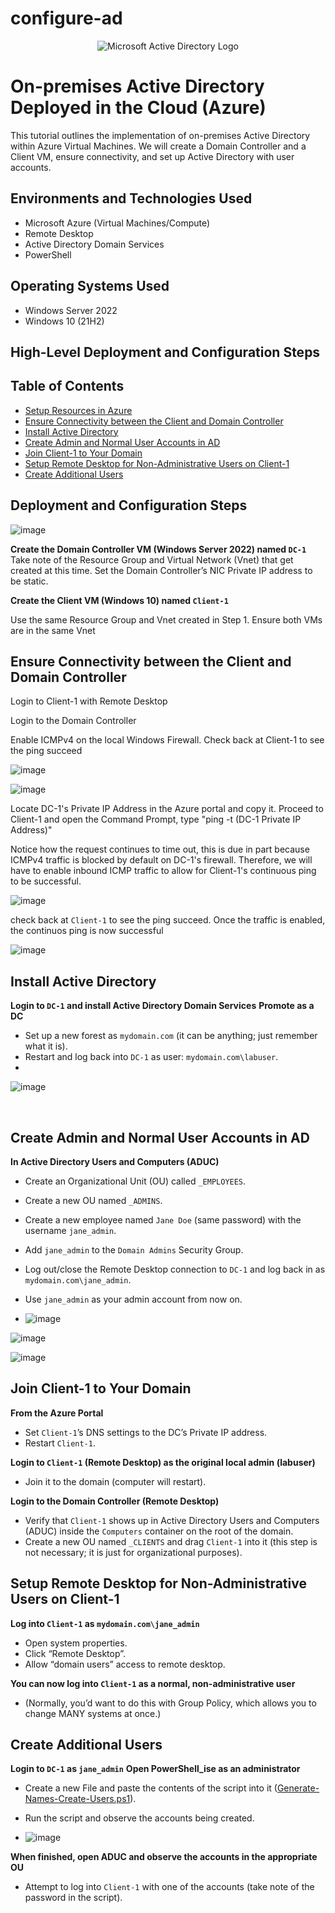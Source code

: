 # configure-ad
<p align="center">
<img src="https://i.imgur.com/pU5A58S.png" alt="Microsoft Active Directory Logo"/>
</p>

<h1>On-premises Active Directory Deployed in the Cloud (Azure)</h1>
This tutorial outlines the implementation of on-premises Active Directory within Azure Virtual Machines. We will create a Domain Controller and a Client VM, ensure connectivity, and set up Active Directory with user accounts. <br />



<h2>Environments and Technologies Used</h2>

- Microsoft Azure (Virtual Machines/Compute)
- Remote Desktop
- Active Directory Domain Services
- PowerShell

<h2>Operating Systems Used </h2>

- Windows Server 2022
- Windows 10 (21H2)

<h2>High-Level Deployment and Configuration Steps</h2>


## Table of Contents
- [Setup Resources in Azure](#setup-resources-in-azure)
- [Ensure Connectivity between the Client and Domain Controller](#ensure-connectivity-between-the-client-and-domain-controller)
- [Install Active Directory](#install-active-directory)
- [Create Admin and Normal User Accounts in AD](#create-admin-and-normal-user-accounts-in-ad)
- [Join Client-1 to Your Domain](#join-client-1-to-your-domain)
- [Setup Remote Desktop for Non-Administrative Users on Client-1](#setup-remote-desktop-for-non-administrative-users-on-client-1)
- [Create Additional Users](#create-additional-users)

<h2>Deployment and Configuration Steps</h2>

<p> 

![image](https://github.com/user-attachments/assets/de681697-992f-4909-a1a6-31d2ce6b3d7c)
  
 **Create the Domain Controller VM (Windows Server 2022) named `DC-1`**
Take note of the Resource Group and Virtual Network (Vnet) that get created at this time.
Set the Domain Controller’s NIC Private IP address to be static.

**Create the Client VM (Windows 10) named `Client-1`**

Use the same Resource Group and Vnet created in Step 1.
Ensure both VMs are in the same Vnet

</p>

## Ensure Connectivity between the Client and Domain Controller

Login to Client-1 with Remote Desktop

Login to the Domain Controller

Enable ICMPv4 on the local Windows Firewall.
Check back at Client-1 to see the ping succeed
<br />

![image](https://github.com/user-attachments/assets/b7b6493a-299c-4281-a925-dd65d97f68ae)

![image](https://github.com/user-attachments/assets/e87dee1e-6802-4e8d-9494-ccaf05a5471c)

Locate DC-1's Private IP Address in the Azure portal and copy it. Proceed to Client-1 and open the Command Prompt, type "ping -t (DC-1 Private IP Address)"


Notice how the request continues to time out, this is due in part because ICMPv4 traffic is blocked by default on DC-1's firewall. Therefore, we will have to enable inbound ICMP traffic to allow for Client-1's continuous ping to be successful.

![image](https://github.com/user-attachments/assets/40b60a0e-0eda-49ef-8bae-21a9affb71ed)

check back at `Client-1` to see the ping succeed. Once the traffic is enabled, the continuos ping is now successful

![image](https://github.com/user-attachments/assets/f2e872a7-51b8-4b3d-bb94-ddc095d12e01)

## Install Active Directory

**Login to `DC-1` and install Active Directory Domain Services**
 **Promote as a DC**
   - Set up a new forest as `mydomain.com` (it can be anything; just remember what it is).
   - Restart and log back into `DC-1` as user: `mydomain.com\labuser`.
   - 
   ![image](https://github.com/user-attachments/assets/b4f3c448-a130-46ed-8cd9-b0d37f83ae53)

<br />

## Create Admin and Normal User Accounts in AD

 **In Active Directory Users and Computers (ADUC)**
   - Create an Organizational Unit (OU) called `_EMPLOYEES`.
   - Create a new OU named `_ADMINS`.
   - Create a new employee named `Jane Doe` (same password) with the username `jane_admin`.
   - Add `jane_admin` to the `Domain Admins` Security Group.
   - Log out/close the Remote Desktop connection to `DC-1` and log back in as `mydomain.com\jane_admin`.
   - Use `jane_admin` as your admin account from now on.

   - ![image](https://github.com/user-attachments/assets/2d7bdd7e-8c39-48f8-af7d-bf988c2055fb)


![image](https://github.com/user-attachments/assets/15c5fcf5-5074-4f06-8c08-75494e08a3b4)


![image](https://github.com/user-attachments/assets/ec32278f-0855-4e22-b587-9274d04ca470)


## Join Client-1 to Your Domain

 **From the Azure Portal**
   - Set `Client-1`’s DNS settings to the DC’s Private IP address.
   - Restart `Client-1`.

 **Login to `Client-1` (Remote Desktop) as the original local admin (labuser)**
   - Join it to the domain (computer will restart).

 **Login to the Domain Controller (Remote Desktop)**
   - Verify that `Client-1` shows up in Active Directory Users and Computers (ADUC) inside the `Computers` container on the root of the domain.
   - Create a new OU named `_CLIENTS` and drag `Client-1` into it (this step is not necessary; it is just for organizational purposes).

## Setup Remote Desktop for Non-Administrative Users on Client-1

 **Log into `Client-1` as `mydomain.com\jane_admin`**
   - Open system properties.
   - Click “Remote Desktop”.
   - Allow “domain users” access to remote desktop.

 **You can now log into `Client-1` as a normal, non-administrative user**
   - (Normally, you’d want to do this with Group Policy, which allows you to change MANY systems at once.)

## Create Additional Users

 **Login to `DC-1` as `jane_admin`**
 **Open PowerShell_ise as an administrator**
   - Create a new File and paste the contents of the script into it ([Generate-Names-Create-Users.ps1](https://github.com/joshmadakor1/AD_PS/blob/master/Generate-Names-Create-Users.ps1)).
   - Run the script and observe the accounts being created.

   - ![image](https://github.com/user-attachments/assets/a08b614d-5bbb-48bf-8995-195712e929e9)


 **When finished, open ADUC and observe the accounts in the appropriate OU**
   - Attempt to log into `Client-1` with one of the accounts (take note of the password in the script).
